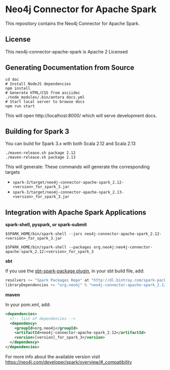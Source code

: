 # Neo4j Connector for Apache Spark

This repository contains the Neo4j Connector for Apache Spark.

## License

This neo4j-connector-apache-spark is Apache 2 Licensed

## Generating Documentation from Source

```
cd doc
# Install NodeJS dependencies
npm install
# Generate HTML/CSS from asciidoc
./node_modules/.bin/antora docs.yml
# Start local server to browse docs
npm run start
```

This will open http://localhost:8000/ which will serve development docs.

## Building for Spark 3

You can build for Spark 3.x with both Scala 2.12 and Scala 2.13

```
./maven-release.sh package 2.12
./maven-release.sh package 2.13
```

This will generate:
These commands will generate the corresponding targets
* `spark-3/target/neo4j-connector-apache-spark_2.12-<version>_for_spark_3.jar`
* `spark-3/target/neo4j-connector-apache-spark_2.13-<version>_for_spark_3.jar`


## Integration with Apache Spark Applications

**spark-shell, pyspark, or spark-submit**

`$SPARK_HOME/bin/spark-shell --jars neo4j-connector-apache-spark_2.12-<version>_for_spark_3.jar`

`$SPARK_HOME/bin/spark-shell --packages org.neo4j:neo4j-connector-apache-spark_2.12:<version>_for_spark_3`

**sbt**

If you use the [sbt-spark-package plugin](https://github.com/databricks/sbt-spark-package), in your sbt build file, add:

```scala
resolvers += "Spark Packages Repo" at "http://dl.bintray.com/spark-packages/maven"
libraryDependencies += "org.neo4j" % "neo4j-connector-apache-spark_2.12" % "<version>_for_spark_3"
```  

**maven**  

In your pom.xml, add:   

```xml
<dependencies>
  <!-- list of dependencies -->
  <dependency>
    <groupId>org.neo4j</groupId>
    <artifactId>neo4j-connector-apache-spark_2.12</artifactId>
    <version>[version]_for_spark_3</version>
  </dependency>
</dependencies>
```

For more info about the available version visit https://neo4j.com/developer/spark/overview/#_compatibility
